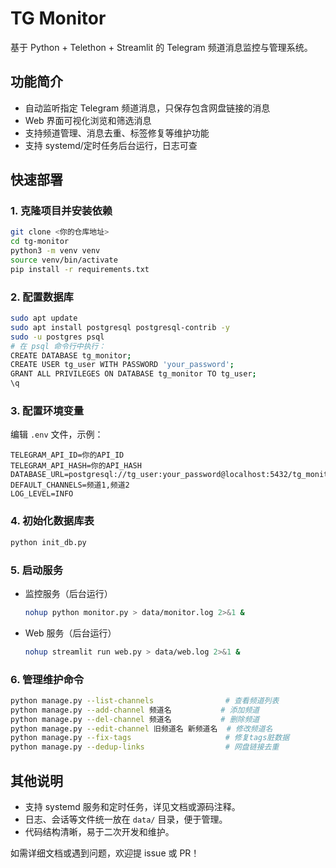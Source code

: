 # TG Monitor

基于 Python + Telethon + Streamlit 的 Telegram 频道消息监控与管理系统。

## 功能简介

- 自动监听指定 Telegram 频道消息，只保存包含网盘链接的消息
- Web 界面可视化浏览和筛选消息
- 支持频道管理、消息去重、标签修复等维护功能
- 支持 systemd/定时任务后台运行，日志可查

## 快速部署

### 1. 克隆项目并安装依赖

```bash
git clone <你的仓库地址>
cd tg-monitor
python3 -m venv venv
source venv/bin/activate
pip install -r requirements.txt
```

### 2. 配置数据库

```bash
sudo apt update
sudo apt install postgresql postgresql-contrib -y
sudo -u postgres psql
# 在 psql 命令行中执行：
CREATE DATABASE tg_monitor;
CREATE USER tg_user WITH PASSWORD 'your_password';
GRANT ALL PRIVILEGES ON DATABASE tg_monitor TO tg_user;
\q
```

### 3. 配置环境变量

编辑 `.env` 文件，示例：

```
TELEGRAM_API_ID=你的API_ID
TELEGRAM_API_HASH=你的API_HASH
DATABASE_URL=postgresql://tg_user:your_password@localhost:5432/tg_monitor
DEFAULT_CHANNELS=频道1,频道2
LOG_LEVEL=INFO
```

### 4. 初始化数据库表

```bash
python init_db.py
```

### 5. 启动服务

- 监控服务（后台运行）
  ```bash
  nohup python monitor.py > data/monitor.log 2>&1 &
  ```
- Web 服务（后台运行）
  ```bash
  nohup streamlit run web.py > data/web.log 2>&1 &
  ```

### 6. 管理维护命令

```bash
python manage.py --list-channels                # 查看频道列表
python manage.py --add-channel 频道名           # 添加频道
python manage.py --del-channel 频道名           # 删除频道
python manage.py --edit-channel 旧频道名 新频道名  # 修改频道名
python manage.py --fix-tags                     # 修复tags脏数据
python manage.py --dedup-links                  # 网盘链接去重
```

## 其他说明

- 支持 systemd 服务和定时任务，详见文档或源码注释。
- 日志、会话等文件统一放在 `data/` 目录，便于管理。
- 代码结构清晰，易于二次开发和维护。

如需详细文档或遇到问题，欢迎提 issue 或 PR！
